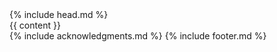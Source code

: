<!DOCTYPE html>
<html lang="{{ site.lang | default: "en-US" }}">
  {% include head.md %}
  <body>
    <div class="main-content">
      {{ content }}
    </div>
    {% include acknowledgments.md %}
    {% include footer.md %}
  </body>
</html>
